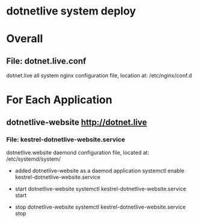 # dotnetlive system deploy 

# Overall
## File: dotnet.live.conf

dotnet.live all system nginx configuration file, location at: /etc/nginx/conf.d

# For Each Application

## dotnetlive-website http://dotnet.live

### File: kestrel-dotnetlive-website.service

dotnetlive.website daemond configuration file, located at: /etc/systemd/system/

* added dotnetlive-website as a daemod application
systemctl enable kestrel-dotnetlive-website.service

* start dotnetlive-website
systemctl kestrel-dotnetlive-website.service start

* stop dotnetlive-website
systemctl kestrel-dotnetlive-website.service stop

